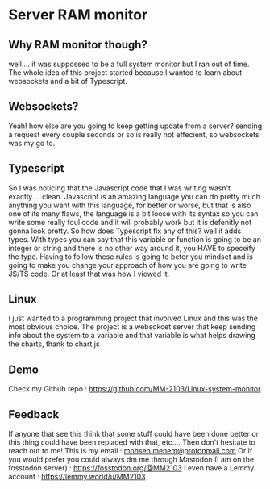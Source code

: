 # Server RAM monitor


## Why RAM monitor though?

well.... it was suppossed to be a full system monitor but I ran out of time. The whole idea of this project started because I wanted to learn about websockets and a bit of Typescript.

## Websockets?

Yeah! how else are you going to keep getting update from a server? sending a request every couple seconds or so is really not effecient, so websockets was my go to.

## Typescript

So I was noticing that the Javascript code that I was writing wasn't exactly.... clean. Javascript is an amazing language you can do pretty much anything you want with this language, for better or worse, but that is also one of its many flaws, the language is a bit loose with its syntax so you can write some really foul code and it will probably work but it is defenitly not gonna look pretty.
So how does Typescript fix any of this? well it adds types. With types you can say that this variable or function is going to be an integer or string and there is no other way around it, you HAVE to speceify the type. Having to follow these rules is going to beter you mindset and is going to make you change your approach of how you are going to write JS/TS code. Or at least that was how I viewed it.

## Linux

I just wanted to a programming project that involved Linux and this was the most obvious choice. The project is a websokcet server that keep sending info about the system to a variable and that variable is what helps drawing the charts, thank to chart.js

## Demo

Check my Github repo : https://github.com/MM-2103/Linux-system-monitor

## Feedback

If anyone that see this think that some stuff could have been done better or this thing could have been replaced with that, etc....
Then don't hesitate to reach out to me!
This is my email : mohsen.menem@protonmail.com
Or if you would prefer you could always dm me through Mastodon (I am on the fosstodon server) : https://fosstodon.org/@MM2103
I even have a Lemmy account : https://lemmy.world/u/MM2103
